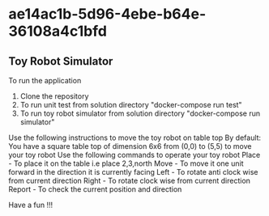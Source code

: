 # ae14ac1b-5d96-4ebe-b64e-36108a4c1bfd
Toy Robot Simulator
--------------------
To run the application
1. Clone the repository
2. To run unit test from solution directory "docker-compose run test"
3. To run toy robot simulator from solution directory "docker-compose run simulator"

Use the following instructions to move the toy robot on table top
By default: You have a square table top of dimension 6x6 from (0,0) to (5,5) to move your toy robot
Use the following commands to operate your toy robot
Place  - To place it on the table i.e place 2,3,north
Move   - To move it one unit forward in the direction it is currently facing
Left   - To rotate anti clock wise from current direction
Right  - To rotate clock wise from current direction
Report - To check the current position and direction

Have a fun !!!
